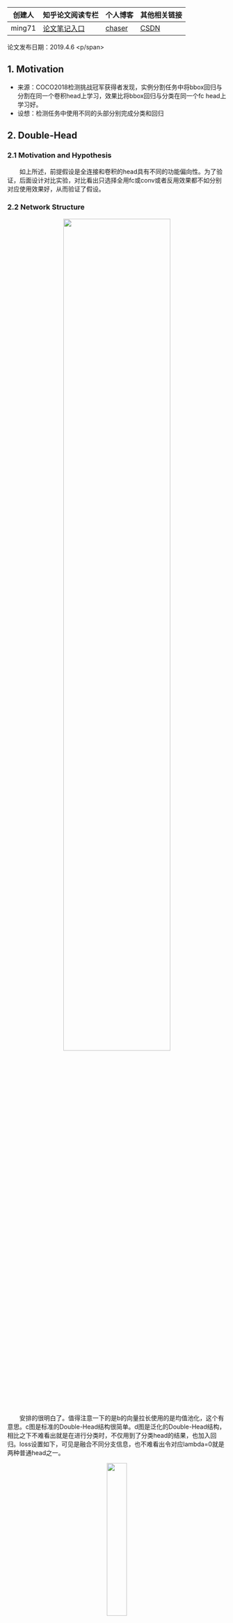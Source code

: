 |  创建人   |  知乎论文阅读专栏 | 个人博客 | 其他相关链接 |
|  ----  | ----  | ----  | ----  |
| ming71  | [论文笔记入口](https://zhuanlan.zhihu.com/c_1113860303082704896) | [chaser](https://ming71.github.io/) |   [CSDN](https://blog.csdn.net/mingqi1996) 
<span id="inline-blue">论文发布日期：2019.4.6 <p/span>


## 1. Motivation  
* 来源：COCO2018检测挑战冠军获得者发现，实例分割任务中将bbox回归与分割在同一个卷积head上学习，效果比将bbox回归与分类在同一个fc head上学习好。
* 设想：检测任务中使用不同的头部分别完成分类和回归
<!-- more -->


## 2. Double-Head

### 2.1 Motivation and Hypothesis  
&emsp;&emsp;如上所述，前提假设是全连接和卷积的head具有不同的功能偏向性。为了验证，后面设计对比实验，对比看出只选择全用fc或conv或者反用效果都不如分别对应使用效果好，从而验证了假设。

### 2.2 Network Structure  
<center><img src="http://chaserblog.test.upcdn.net/blogs/paper/Double-Head-RCNN/str1.png" alt="" style="width:70%" /></center>

&emsp;&emsp;安排的很明白了。值得注意一下的是b的向量拉长使用的是均值池化，这个有意思。c图是标准的Double-Head结构很简单。d图是泛化的Double-Head结构，相比之下不难看出就是在进行分类时，不仅用到了分类head的结果，也加入回归。loss设置如下，可见是融合不同分支信息，也不难看出令对应lambda=0就是两种普通head之一。
<center><img src="http://chaserblog.test.upcdn.net/blogs/paper/Double-Head-RCNN/for1.png" alt="" style="width:30%" /></center>

<center><img src="http://chaserblog.test.upcdn.net/blogs/paper/Double-Head-RCNN/for2.png" alt="" style="width:40%" /></center>

分类器输出结果的监督信息融合规则：
<center><img src="http://chaserblog.test.upcdn.net/blogs/paper/Double-Head-RCNN/for3.png" alt="" style="width:50%" /></center>

&emsp;&emsp;实验中设计的backbone是FPN，具体不赘述；fc-head就是两个1024fc层；conv-head有三种设计如下，分别是残差通道增加模块、bottleneck、non-local模块，进行组合；loss很简单，就是RPN-loss+w1x fc-loss+w2 x conv-loss，w1,w2是权重。  
<center><img src="http://chaserblog.test.upcdn.net/blogs/paper/Double-Head-RCNN/srt2.png" alt="" style="width:70%" /></center>


## 3. Experiment

* 假设验证  
<center><img src="http://chaserblog.test.upcdn.net/blogs/paper/Double-Head-RCNN/exp1.png" alt="" style="width:85%" /></center>

可见单独用一种head处理两个任务是不如分别处理的好（体现了结构与功能系相适应）。

* Depth of conv-head    
结果来看，趋势是越深越好，为了权衡速度，最后选择3残差2non-local共5个模块。

* Balance Weights
<center><img src="http://chaserblog.test.upcdn.net/blogs/paper/Double-Head-RCNN/exp2.png" alt="" style="width:90%" /></center>

首先看ab和cd对比，明显后面两个的整体map高，效果好，印证不同head的有效性；再看c，表示采取不同比例loss的互监督效果，右上角是不采取互监督两head完全独立，效果也不赖（相比最好的40.0差不多）；最后一张是在分类器输出采取信息融合，得到的效果更好。

* ​Fusion of Classifiers  
<center><img src="http://chaserblog.test.upcdn.net/blogs/paper/Double-Head-RCNN/exp3.png" alt="" style="width:90%" /></center>

权重就不说了，按照上面对比实验选的。有意思的是其实仔细看会发现这里的差别都没有特别大，硬要说大，那就是一个是融合的有无，一个是信息全局利用的方式好过max。

* ​检测质量分析  

<center><img src="http://chaserblog.test.upcdn.net/blogs/paper/Double-Head-RCNN/exp4.png" alt="" style="width:60%" /></center>

<center><img src="http://chaserblog.test.upcdn.net/blogs/paper/Double-Head-RCNN/exp5.png" alt="" style="width:60%" /></center>
印证假设，其实可以看看还有东西可以想。




<br>
<br>
<hr />